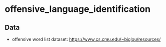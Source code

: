 # offensive_language_identification
 
## Data
- offensive word list dataset: https://www.cs.cmu.edu/~biglou/resources/